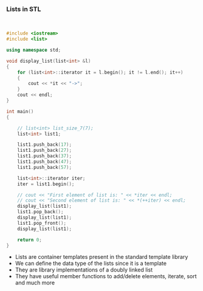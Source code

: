 ### Lists in STL

<br>

```c++
#include <iostream>
#include <list>

using namespace std;

void display_list(list<int> &l)
{
    for (list<int>::iterator it = l.begin(); it != l.end(); it++)
    {
        cout << *it << "->";
    }
    cout << endl;
}

int main()
{

    // list<int> list_size_7(7);
    list<int> list1;

    list1.push_back(17);
    list1.push_back(27);
    list1.push_back(37);
    list1.push_back(47);
    list1.push_back(57);

    list<int>::iterator iter;
    iter = list1.begin();

    // cout << "First element of list is: " << *iter << endl;
    // cout << "Second element of list is: " << *(++iter) << endl;
    display_list(list1);
    list1.pop_back();
    display_list(list1);
    list1.pop_front();
    display_list(list1);

    return 0;
}
```

- Lists are container templates present in the standard template library
- We can define the data type of the lists since it is a template
- They are library implementations of a doubly linked list
- They have useful member functions to add/delete elements, iterate, sort and much more
